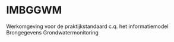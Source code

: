 # IMBGGWM
Werkomgeving voor de praktijkstandaard c.q. het informatiemodel Brongegevens Grondwatermonitoring
